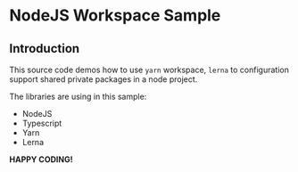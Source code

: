 # NodeJS Workspace Sample

## Introduction

This source code demos how to use `yarn` workspace, `lerna` to configuration support shared private packages in a node project.

The libraries are using in this sample:

- NodeJS
- Typescript
- Yarn
- Lerna

**HAPPY CODING!**
